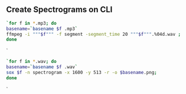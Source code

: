 ## Create Spectrograms on CLI

```bash
`for f in *.mp3; do
basename=`basename $f .mp3`
ffmpeg -i """$f""" -f segment -segment_time 20 """$f""".%04d.wav ;
done
```
`

```bash
`for f in *.wav; do
basename=`basename $f .wav`
sox $f -n spectrogram -x 1600 -y 513 -r -o $basename.png;
done
```
`


